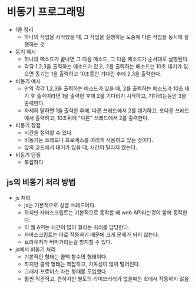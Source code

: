 # 비동기 프로그래밍
- 1줄 정리
    - 하나의 작업을 시작했을 때, 그 작업을 실행하는 도중에 다른 작업을 동시에 실행하는 것
- 동기 예시
    - 하나의 메소드가 끝나면 그 다음 메소드, 그 다음 메소드가 순서대로 실행된다.
    - 각각 1,2,3을 출력하는 메소드가 있고, 2를 출력하는 메소드는 10초 대기가 있으면 동기는 1을 출력하고 10초동안 기다린 후에 2,3을 출력한다.
- 비동기 예시
    - 만약 각각 1,2,3을 출력하는 메소드가 있을 때, 2를 출력하는 메소드가 10초 대기 후 출력이라면 1을 출력한 후에 2를 기다리기 시작하고, 기다리는동안 3을 출력한다.
    -  자세히 말하면 1을 출력한 후에, 다른 쓰레드에서 2를 대기하고, 또다른 쓰레드에서 출력하고, 10초뒤에 "다른" 쓰레드에서 2를 출력한다.
- 비동기 장점
    - 시간을 절약할 수 있다.
    - 비동기는 쓰레드나 프로세스를 여러개 사용하고 있는 것이다.
    - 앞의 코드에서 대기가 있을 때, 시간이 밀리지 않는다.
- 비동기 단점
    - 복잡하다
## js의 비동기 처리 방법
- js 처리
    - js는 기본적으로 싱글 쓰레드이다.
    - 하지만 자바스크립트는 기본적으로 동작할 때 web API라는것이 함께 동작한다.
    - 이 웹 API는 시간이 많이 걸리는 처리를 담당한다.
    - 자바스크립트는 따로 작동하기 때문에 크게 문제가 되지 않는다.
    - 브라우저가 버벅거리는걸 방지할 수 있다.
- js에서 비동기 처리
    - 기본적인 형태는 콜백 함수의 형태이다.
    - 하지만 콜백 형태는 복잡하고, 가독성이 많이 떨어진다.
    - 그래서 프로미스 라는 형태를 도입했다.
    - 훨씬 직관적고, 편하지만 별도의 라이브러리가 없을때는 IE에서 작동하지 않음
    